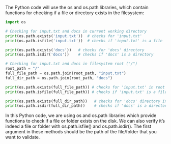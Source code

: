 The Python code will use the os and os.path libraries, which contain functions for checking if a file or directory exists in the filesystem:

```python
import os

# Checking for input.txt and docs in current working directory
print(os.path.exists('input.txt'))  # checks for 'input.txt'
print(os.path.isfile('input.txt'))  # checks if 'input.txt' is a file

print(os.path.exists('docs'))   # checks for 'docs' directory
print(os.path.isdir('docs'))    # checks if 'docs' is a directory

# Checking for input.txt and docs in filesystem root ("/") 
root_path = "/"
full_file_path = os.path.join(root_path, "input.txt")  
full_dir_path = os.path.join(root_path, "docs")

print(os.path.exists(full_file_path)) # checks for 'input.txt' in root path 
print(os.path.isfile(full_file_path)) # checks if 'input.txt' is a file

print(os.path.exists(full_dir_path))   # checks for 'docs' directory in root path
print(os.path.isdir(full_dir_path))    # checks if 'docs' is a directory
```

In this Python code, we are using os and os.path libraries which provide functions to check if a file or folder exists on the disk. We can also verify it’s indeed a file or folder with os.path.isfile() and os.path.isdir(). The first argument in these methods should be the path of the file/folder that you want to validate.

